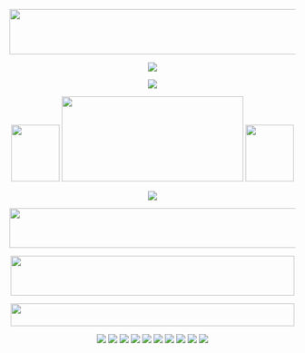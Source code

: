 <p align="center">
  <img width="650" height="80" src="https://github.com/acornious/acornfries/assets/153128752/ff191355-b3bb-4f3c-aeb5-abad5692710a">
</p>

<p align="center">
<img src="https://github.com/acornious/acornfries/assets/153128752/e7331d8b-2e5c-494c-8fd0-a323b3c4c42b">
</p>


<p align="center">
<img src="https://github.com/acornious/acornfries/assets/153128752/b781e53e-e7f0-48db-8870-45eaa1241c4f">
</p>

<p align="center">
  <img width="85" height="100" src="https://i.pinimg.com/originals/f1/0d/cc/f10dccfc82f6f3aa7388b2177729bee7.gif"> <img width="320" height="150" src="https://github.com/acornious/acornfries/assets/153128752/0c962372-7e92-40d9-a3be-500b49f4ae6c">  <img width="85" height="100" src="https://iili.io/JWCb3Zl.gif">
</p>

<p align="center">
<img src="https://github.com/acornious/acornfries/assets/153128752/e7331d8b-2e5c-494c-8fd0-a323b3c4c42b">
</p>

<p align="center">
<img width="550" height="70" src="https://github.com/acornious/acornfries/assets/153128752/19f685e5-2f22-48bd-9ba9-db6eaf5d0127">
</p>

<p align="center">
<img width="500" height="70" src="https://github.com/acornious/acornfries/assets/153128752/95b3ca47-41a3-4c00-9476-219cebf570e5">
</p>

<p align="center">
<img width="500" height="40" src="https://github.com/acornious/acornfries/assets/153128752/291c1842-52b4-4162-a2d2-5043961acf23">
</p>

<p align="center">
<img src="https://github.com/acornious/acornfries/assets/153128752/edc740fa-933e-4991-8563-c2b268d6c19a"> <img src="https://https://github.com/acornious/acornfries/assets/153128752/a1f62e1a-f907-4b67-acf6-044e9dc6e99e"> <img src="https://github.com/acornious/acornfries/assets/153128752/16c81e8f-5edd-4319-9a3d-c3d2e628b654"> <img src="https://github.com/acornious/acornfries/assets/153128752/d9275f9b-0282-4139-9c0b-a7ff5c8ea594"> <img src="https://github.com/acornious/acornfries/assets/153128752/17ca57ad-031f-4036-9d6c-23d65b059d67"> <img src="https://github.com/acornfries/acornfries/assets/171696556/6b67172e-c6f0-425c-8a66-5104c78cf248"> <img src="https://github.com/acornfries/acornfries/assets/171696556/f7d5ff43-6cd1-4c4e-9898-fbbca3fd3738"> <img src="https://github.com/acornious/acornfries/assets/153128752/2083d8d9-1439-4fc6-8b85-f29c12c3a7fb"> <img src="https://github.com/acornious/acornfries/assets/153128752/1821e759-4fc0-4786-860c-67528a4875ef"> <img src="https://github.com/acornious/acornfries/assets/153128752/05cca25b-6c30-4edc-88b5-d1fb8435cbe2">
</p>
